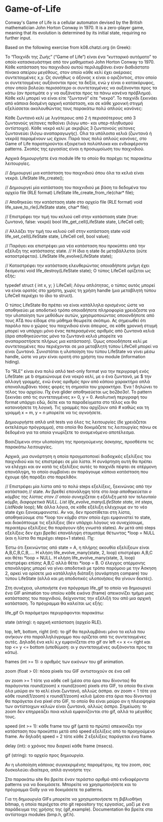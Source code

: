 # Game-of-Life
Conway's Game of Life is a cellular automaton devised by the British mathematician John Horton Conway in 1970. It is a zero-player game, meaning that its evolution is determined by its initial state, requiring no further input.

Based on the following exercise from k08.chatzi.org (in Greek):

Το “Παιχνίδι της Ζωής” (“Game of Life”) είναι ένα “κυτταρικό αυτόματο” το οποίο κατασκευάστηκε από τον μαθηματικό John Horton Conway το 1970. Κάθε κατάσταση του παιχνιδιού αυτού περιλαμβάνει έναν δισδιάστατο πίνακα απείρου μεγέθους, στον οποίο κάθε κελί έχει ακέραιες συντεταγμένες x,y. Ως συνήθως ο άξονας x είναι ο οριζόντιος, στον οποίο οι συντεταγμένες αυξάνονται προς τα δεξία, ενώ y είναι ο κατακόρυφος, στον οποίο βολεύει περισσότερο οι συντεταγμένες να αυξάνονται προς τα κάτω (αν προτιμάτε ο y να αυξάνεται προς τα πάνω κανένα πρόβλημα). Κάθε κελί μπορεί να είναι είτε “ζωντανό” είτε “νεκρό”. Το παιχνίδι ξεκινάει από κάποια δοσμένη αρχική κατάσταση, και σε κάθε χρονική στιγμή εξελίσσεται ακολουθώντας τους παρακάτω πολύ απλούς κανόνες:

Κάθε ζωντανό κελί με λιγότερους από 2 ή περισσότερους από 3 ζωντανούς γείτονες πεθαίνει (λόγω υπο- και υπερ-πληθυσμού αντίστοιχα).
Κάθε νεκρό κελί με ακριβώς 3 ζωντανούς γείτονες ζωντανεύει (λόγω αναπαραγωγής).
Ολα τα υπόλοιπα κελιά (ζωντανά ή νεκρά) παραμένουν ως έχουν.
Παρά τους πολύ απλούς κανόνες, στο Game of Life παρατηρούνται εξαιρετικά πολύπλοκα και ενδιαφέροντα patterns. Σκοπός της εργασίας είναι η προσωμοίωση του παιχνιδιού.

Αρχικά δημιουργήστε ένα module life το οποίο θα παρέχει τις παρακάτω λειτουργίες.

// Δημιουργεί μια κατάσταση του παιχνιδιού όπου όλα τα κελιά είναι νεκρά.
LifeState life_create();

// Δημιουργεί μία κατάσταση του παιχνιδιού με βάση τα δεδομένα του αρχείο file (RLE format)
LifeState life_create_from_rle(char* file);

// Αποθηκεύει την κατάσταση state στο αρχείο file (RLE format)
void life_save_to_rle(LifeState state, char* file);

// Επιστρέφει την τιμή του κελιού cell στην κατάσταση state (true: ζωντανό, false: νεκρό)
bool life_get_cell(LifeState state, LifeCell cell);

// Αλλάζει την τιμή του κελιού cell στην κατάσταση state
void life_set_cell(LifeState state, LifeCell cell, bool value);

// Παράγει και επιστρέφει μια νέα κατάσταση που προκύπτει από την εξέλιξη της κατάστασης state.
// Η ίδια η state δε μεταβάλλεται (ούτε καταστρέφεται).
LifeState life_evolve(LifeState state);

// Καταστρέφει την κατάσταση ελευθερώντας οποιαδήποτε μνήμη έχει δεσμευτεί
void life_destroy(LifeState state);
Ο τύπος LifeCell ορίζεται ως εξής:

typedef struct {
	int x, y;
} LifeCell;
Λόγω απλότητας, ο τύπος αυτός μπορεί να είναι ορατός στο χρήστη, χωρίς τη χρήση handle (μια μεταβλητή τύπου LifeCell περιέχει το ίδιο το struct).

Ο τύπος LifeState θα πρέπει να είναι κατάλληλα ορισμένος ώστε να αποθηκεύει με αποδοτικό τρόπο οποιαδήποτε πληροφορία χρειάζεστε για την υλοποίηση των μεθόδων αυτών, χρησιμοποιώντας οποιονδήποτε από τους ΑΤΔ που είδαμε στο μάθημα θεωρείτε σκόπιμο. Ας σημειωθεί ότι παρόλο που ο χώρος του παιχνιδιού είναι άπειρος, σε κάθε χρονική στιγμή μπορεί να υπάρχει μόνο ένας πεπερασμένος αριθμός από ζωντανά κελιά (άρα αποθηκεύοντας μόνο τα ζωντανά κελιά μπορείτε να αναπαραστήσετε πλήρως μια κατάσταση). Όμως οποιοδήποτε κελί με συντεταγμένες που περιέχονται σε μια μεταβλητή τύπου LifeCell μπορεί να είναι ζωντανό. Συνιστάται η υλοποίηση του τύπου LifeState να γίνει μέσω handle, ώστε να μην είναι ορατή στο χρήστη του module (information hiding).

Το “RLE” είναι ένα πολύ απλό text-only format για την περιγραφή ενός LifeState: με b σημειώνουμε ένα νεκρό κελί, με o ένα ζωντανό, με $ την αλλαγή γραμμής, ενώ ένας αριθμός πριν από κάποιο χαρακτήρα απλά επαναλαμβάνει τόσες φορές τη σημασία του χαρακτήρα. Ένα ! δηλώνει το τέλος του αρχείου. Πχ ένα glider αποθηκεύεται ως bo$2bo$3o!. Το pattern ξεκινάει από τις συντεταγμένες x= 0, y = 0. Αναλυτική περιγραφή του format υπάρχει εδώ, δείτε και τα παραδείγματα στο τέλος και θα κατανοήσετε τη λογική. Τις γραμμές που αρχίζουν από # καθώς και τη γραμμή x = m, y = n μπορείτε να τις αγνοήσετε.

Δημιουργήστε απλά unit tests για όλες τις λειτουργίες (δε χρειάζεται εκτελέσιμο πρόγραμμα), στα οποία θα δοκιμάζετε τις λειτουργίες πάνω σε δεδομένα για τα οποία γνωρίζετε το αναμενόμενο αποτέλεσμα.

Βασιζόμενοι στην υλοποίηση της προηγούμενης άσκησης, προσθέστε τις παρακάτω λειτουργίες.

Αρχικά, μια συνάρτηση η οποία πραγματοποιεί διαδοχικές εξελίξεις του παιχνιδιού και τις επιστρέφει σε μία λίστα. Η συνάρτηση αυτή θα πρέπει να ελέγχει και αν κατά τις εξελίξεις αυτές το παιχνίδι πέφτει σε ατέρμονη επανάληψη, το οποίο συμβαίνει αν παράγουμε κάποια κατάσταση που έχουμε ήδη παράξει στο παρελθόν.

// Επιστρέφει μία λίστα από το πολύ steps εξελίξεις, ξεκινώνας από την κατάσταση
// state. Αν βρεθεί επανάληψη τότε στο *loop αποθηκεύεται ο κόμβος της λίστας στον
// οποίο συνεχίζεται η εξέλιξη μετά τον τελευταίο κόμβο, διαφορετικά NULL.
List life_evolve_many(LifeState state, int steps, ListNode* loop);
Με άλλα λόγια, σε κάθε εξέλιξη ελέγχουμε αν το νέο state έχει ξαναεμφανιστεί. Αν ναι, δεν προστίθεται στη λίστα, αποθηκεύουμε στο *loop τον κόμβο στον οποίο έχει εμφανιστεί το state, και διακόπτουμε τις εξελίξεις (δεν υπάρχει λόγους να συνεχίσουμε, περαιτέρω εξελίξεις θα παράγουν ήδη γνωστά states). Αν μετά από steps εξελίξεις δεν έχει βρεθεί επανάληψη σταματάμε θέτωντας *loop = NULL (και η λίστα θα περιέχει steps+1 states). Πχ:

Έστω ότι ξεκινώντας από state = Α, η πλήρης ακουθία εξελίξεων είναι A,B,C,B,C,B,....
Η κλήση life_evolve_many(state, 2, loop) επιστρέφει A,B,C και θέτει *loop = NULL.
Η κλήση life_evolve_many(state, 3, loop) επιστρέφει επίσης A,B,C αλλά θέτει *loop = Β.
Ο έλεγχος ατέρμονης επανάληψης μπορεί να γίνει αποδοτικά με τρόπο παρόμοιο με την Άσκηση 2, αρκεί να ορίσετε μια κατάλληλη διάταξη (συνάρτηση compare) του τύπου LifeState (αλλά και μη αποδοτικές υλοποιήσεις θα γίνουν δεκτές).

Στη συνέχεια, υλοποιήστε ένα πρόγραμα life_gif το οποίο να δημιουργεί ένα GIF animation του οποίου κάθε εικόνα (frame) απεικονίζει τμήμα μιας κατάστασης του παιχνιδιού, δείχνοντας την εξέλιξή του από μια αρχική κατάσταση. Το πρόγραμμα θα καλείται ως εξής:

life_gif <state> <top> <left> <bottom> <right> <frames> <zoom> <speed> <delay> <gif>
Οι παράμετροι περιγράφονται παρακάτω:

state (string): η αρχική κατάσταση (αρχείο RLE).

top, left, bottom, right (int): το gif θα περιλαμβάνει μόνο τα κελιά που ανήκουν στο παραλληλόγραμμο που ορίζεται από τις συντεταγμένες αυτές. Δηλαδή ένα κελί x,y εμφανίζεται στο gif αν left <= x <= right και top <= y <= bottom (υπεθύμιση: οι y συντεταγμένες αυξάνονται προς τα κάτω).

frames (int >= 1): ο αριθμός των εικόνων του gif animation.

zoom (float > 0): πόσα pixels του GIF αντιστοιχούν σε ένα cell

αν zoom >= 1 τότε για κάθε cell (μέσα στα όρια που δίνονται) θα παράγονται round(zoom) x round(zoom) pixels στο GIF, τα οποία θα είναι όλα μαύρα αν το κελί είναι ζωντανό, αλλιώς άσπρα.
αν zoom < 1 τότε για κάθε round(1/zoom) x round(1/zoom) κελιά (μέσα στα όρια που δίνονται) θα παράγεται ένα pixel στο GIF, το οποίο θα είναι μαύρο αν η πλειοψηφία των αντίστοιχων κελιών είναι ζωντανά, αλλιώς άσπρο.
Σημείωση: το zoom δεν επηρρεάζει ποια κελιά εμφανίζονται στο gif, αλλά το μέγεθός τους.

speed (int >= 1): κάθε frame του gif (μετά το πρώτο) απεικονίζει την κατάσταση που προκύπτει μετά από speed εξελίξεις από το προηγούμενο frame. Αν δηλαδή speed = 2 τότε κάθε 2 εξελίξεις παράγεται ένα frame.

delay (int): ο χρόνος που διαρκεί κάθε frame (msecs).

gif (string): το αρχείο προς δημιουργία.

Αν η υλοποίηση κάποιας συγκεκριμένης παραμέτρου, πχ του zoom, σας δυσκολεύει ιδιαίτερα, απλά αγνοήστε την.

Στο παρακάτω site θα βρείτε έναν τεράστιο αριθμό από ενδιαφέροντα patterns για να δοκιμάσετε. Μπορείτε να χρησιμοποιήσετε και το πρόγραμμα Golly για να δοκιμάσετε τα patterns.

Για τη δημιουργία GIFs μπορείτε να χρησιμοποιήσετε τη βιβλιοθήκη bitmap, η οποία περιέχεται στο git repository της εργασίας, μαζί με ένα παράδειγμα της χρήσης της (gif_example). Documentation θα βρείτε στα αντίστοιχα modules (bmp.h, gif.h).
